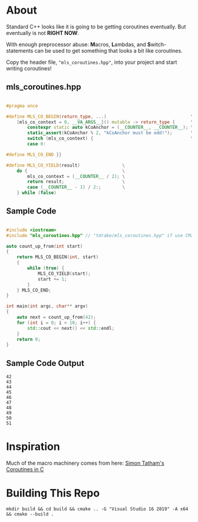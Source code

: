 # About

Standard C++ looks like it is going to be getting coroutines eventually. But eventually is not **RIGHT NOW**.

With enough preprocessor abuse: **M**acros, **L**ambdas, and **S**witch-statements can be used to get something that looks a bit like coroutines.

Copy the header file, `"mls_coroutines.hpp"`, into your project and start writing coroutines!

## mls_coroutines.hpp
```C++

#pragma once

#define MLS_CO_BEGIN(return_type, ...)                                \
    [mls_co_context = 0, __VA_ARGS__]() mutable -> return_type {      \
        constexpr static auto kCoAnchor = (__COUNTER__, __COUNTER__); \
        static_assert(kCoAnchor % 2, "kCoAnchor must be odd!");       \
        switch (mls_co_context) {                                     \
        case 0:

#define MLS_CO_END }}

#define MLS_CO_YIELD(result)                \
    do {                                    \
        mls_co_context = (__COUNTER__ / 2); \
        return result;                      \
        case (__COUNTER__ - 1) / 2:;        \
    } while (false)

```

## Sample Code
```C++

#include <iostream>
#include "mls_coroutines.hpp" // "tdrake/mls_coroutines.hpp" if use CMake and add_subdirectory.

auto count_up_from(int start)
{
    return MLS_CO_BEGIN(int, start)
    {
        while (true) {
            MLS_CO_YIELD(start);
            start += 1;
        }
    } MLS_CO_END;
}

int main(int argc, char** argv)
{
    auto next = count_up_from(42);
    for (int i = 0; i < 10; i++) {
        std::cout << next() << std::endl;
    }
    return 0;
}

```
## Sample Code Output
```
42
43
44
45
46
47
48
49
50
51

```

# Inspiration

Much of the macro machinery comes from here: [Simon Tatham's Coroutines in C](https://www.chiark.greenend.org.uk/~sgtatham/coroutines.html)


# Building This Repo

    mkdir build && cd build && cmake .. -G "Visual Studio 16 2019" -A x64 && cmake --build .

